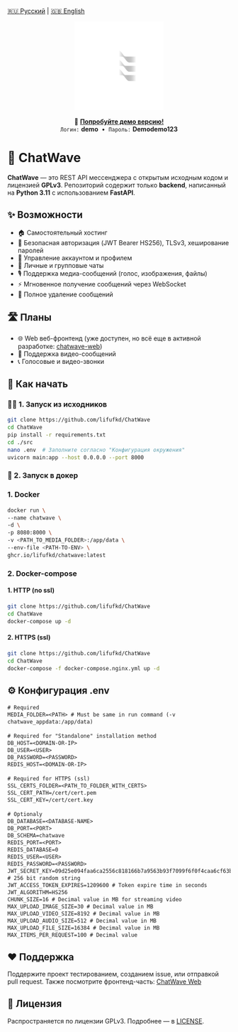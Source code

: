 

<!-- Переключатель языка -->
[🇷🇺 Русский](readme.ru.md) | [🇬🇧 English](../README.md)

<p align="center">
  <img src="../assets/logo-dark.svg" alt="ChatWave logo" width="200"/>
</p>

<p align="center">
  🔗 <a href="http://193.23.197.198/authorization/signin.html" target="_blank"><strong>Попробуйте демо версию!</strong></a>  
  <br/>
  <code>Логин:</code> <strong>demo</strong> &nbsp;•&nbsp; <code>Пароль:</code> <strong>Demodemo123</strong>
</p>

# 💬 ChatWave

**ChatWave** — это REST API мессенджера с открытым исходным кодом и лицензией **GPLv3**. Репозиторий содержит только **backend**, написанный на **Python 3.11** с использованием **FastAPI**.

## ✨ Возможности

- 🏠 Самостоятельный хостинг
- 🔐 Безопасная авторизация (JWT Bearer HS256), TLSv3, хеширование паролей
- 👤 Управление аккаунтом и профилем
- 💬 Личные и групповые чаты
- 🎙️ Поддержка медиа-сообщений (голос, изображения, файлы)
- ⚡ Мгновенное получение сообщений через WebSocket
- 🧹 Полное удаление сообщений

## 🛣️ Планы

- 🌐 Web веб-фронтенд (уже доступен, но всё еще в активной разработке: [chatwave-web](https://github.com/lifufkd/chatwave-web))
- 🎥 Поддержка видео-сообщений
- 📞 Голосовые и видео-звонки

## 🚀 Как начать

### 🧑‍💻 1. Запуск из исходников

```bash
git clone https://github.com/lifufkd/ChatWave
cd ChatWave
pip install -r requirements.txt
cd ./src
nano .env  # Заполните согласно "Конфигурация окружения"
uvicorn main:app --host 0.0.0.0 --port 8000
```

### 🐳 2. Запуск в докер

### 1. Docker
```bash
docker run \
--name chatwave \
-d \
-p 8080:8000 \
-v <PATH_TO_MEDIA_FOLDER>:/app/data \
--env-file <PATH-TO-ENV> \
ghcr.io/lifufkd/chatwave:latest
```
### 2. Docker-compose

#### 1. HTTP (no ssl)
```bash
git clone https://github.com/lifufkd/ChatWave
cd ChatWave
docker-compose up -d
```


#### 2. HTTPS (ssl)
```bash
git clone https://github.com/lifufkd/ChatWave
cd ChatWave
docker-compose -f docker-compose.nginx.yml up -d
```

## ⚙️ Конфигурация .env

```
# Required
MEDIA_FOLDER=<PATH> # Must be same in run command (-v chatwave_appdata:/app/data)

# Required for "Standalone" installation method
DB_HOST=<DOMAIN-OR-IP>
DB_USER=<USER>
DB_PASSWORD=<PASSWORD>
REDIS_HOST=<DOMAIN-OR-IP>

# Required for HTTPS (ssl)
SSL_CERTS_FOLDER=<PATH_TO_FOLDER_WITH_CERTS>
SSL_CERT_PATH=/cert/cert.pem
SSL_CERT_KEY=/cert/cert.key
 
# Optionaly
DB_DATABASE=<DATABASE-NAME>
DB_PORT=<PORT>
DB_SCHEMA=chatwave
REDIS_PORT=<PORT>
REDIS_DATABASE=0
REDIS_USER=<USER>
REDIS_PASSWORD=<PASSWORD>
JWT_SECRET_KEY=09d25e094faa6ca2556c818166b7a9563b93f7099f6f0f4caa6cf63b88e8d3e7 # 256 bit random string
JWT_ACCESS_TOKEN_EXPIRES=1209600 # Token expire time in seconds
JWT_ALGORITHM=HS256
CHUNK_SIZE=16 # Decimal value in MB for streaming video
MAX_UPLOAD_IMAGE_SIZE=30 # Decimal value in MB
MAX_UPLOAD_VIDEO_SIZE=8192 # Decimal value in MB
MAX_UPLOAD_AUDIO_SIZE=512 # Decimal value in MB
MAX_UPLOAD_FILE_SIZE=16384 # Decimal value in MB
MAX_ITEMS_PER_REQUEST=100 # Decimal value
```

## ❤️ Поддержка

Поддержите проект тестированием, созданием issue, или отправкой pull request.
Также посмотрите фронтенд-часть: [ChatWave Web](https://github.com/lifufkd/chatwave-web)

## 📜 Лицензия

Распространяется по лицензии GPLv3. Подробнее — в [LICENSE](https://github.com/lifufkd/ChatWave/blob/main/LICENSE).
